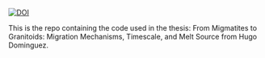 [![DOI](https://zenodo.org/badge/864538934.svg)](https://doi.org/10.5281/zenodo.13854597)

This is the repo containing the code used in the thesis: From Migmatites to Granitoids: Migration Mechanisms, Timescale, and Melt Source from Hugo Dominguez.
